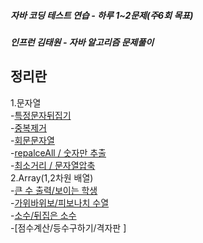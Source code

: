 ##### 자바 코딩 테스트 연습 - 하루 1~2문제(주6회 목표)  
##### 인프런 김태원 - 자바 알고리즘 문제풀이 

## 정리란
1.문자열  
 -[특정문자뒤집기](https://hee-story6.tistory.com/130)  
 -[중복제거](https://hee-story6.tistory.com/131)  
 -[회문문자열](https://hee-story6.tistory.com/132)  
 -[repalceAll / 숫자만 추출](https://hee-story6.tistory.com/135)  
 -[최소거리 / 문자열압축](https://hee-story6.tistory.com/136)  
2.Array(1,2차원 배열)  
 -[큰 수 출력/보이는  학생](https://hee-story6.tistory.com/142)  
 -[가위바위보/피보나치 수열](https://hee-story6.tistory.com/145)  
 -[소수/뒤집은 소수](https://hee-story6.tistory.com/151)  
 -[점수계산/등수구하기/격자판 ]  
